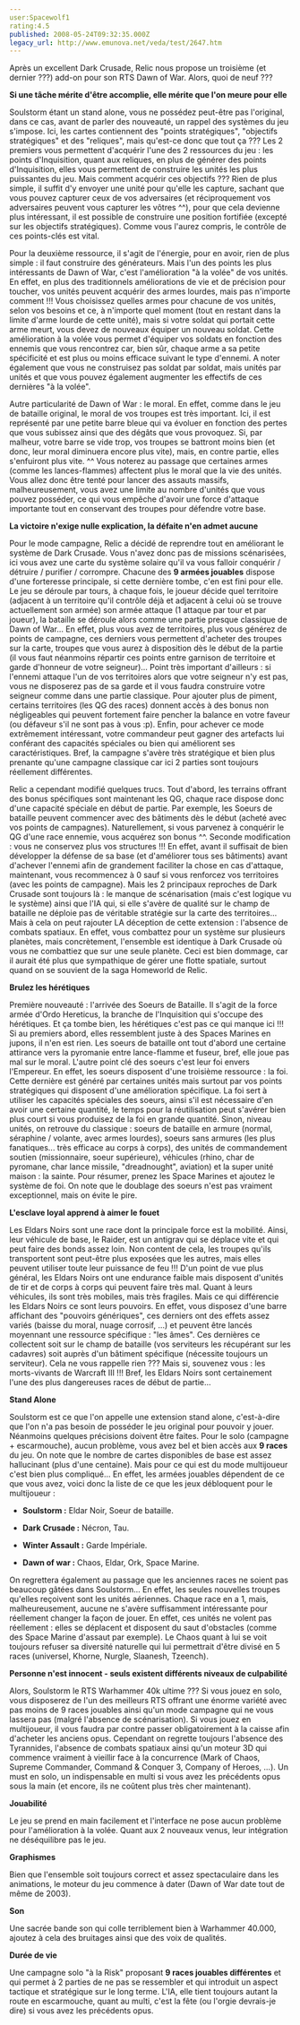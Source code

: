 ```yaml
---
user:Spacewolf1
rating:4.5
published: 2008-05-24T09:32:35.000Z
legacy_url: http://www.emunova.net/veda/test/2647.htm
---
```

Après un excellent Dark Crusade, Relic nous propose un troisième (et dernier ???) add-on pour son RTS Dawn of War. Alors, quoi de neuf ???  

  

**Si une tâche mérite d'être accomplie, elle mérite que l'on meure pour elle**  

Soulstorm étant un stand alone, vous ne possédez peut-être pas l'original, dans ce cas, avant de parler des nouveauté, un rappel des systèmes du jeu s'impose. Ici, les cartes contiennent des "points stratégiques", "objectifs stratégiques" et des "reliques", mais qu'est-ce donc que tout ça ??? Les 2 premiers vous permettent d'acquérir l'une des 2 ressources du jeu : les points d'Inquisition, quant aux reliques, en plus de générer des points d'Inquisition, elles vous permettent de construire les unités les plus puissantes du jeu. Mais comment acquérir ces objectifs ??? Rien de plus simple, il suffit d'y envoyer une unité pour qu'elle les capture, sachant que vous pouvez capturer ceux de vos adversaires (et réciproquement vos adversaires peuvent vous capturer les vôtres ^^), pour que cela devienne plus intéressant, il est possible de construire une position fortifiée (excepté sur les objectifs stratégiques). Comme vous l'aurez compris, le contrôle de ces points-clés est vital.  

Pour la deuxième ressource, il s'agit de l'énergie, pour en avoir, rien de plus simple : il faut construire des générateurs. Mais l'un des points les plus intéressants de Dawn of War, c'est l'amélioration "à la volée" de vos unités. En effet, en plus des traditionnels améliorations de vie et de précision pour toucher, vos unités peuvent acquérir des armes lourdes, mais pas n'importe comment !!! Vous choisissez quelles armes pour chacune de vos unités, selon vos besoins et ce, à n'importe quel moment (tout en restant dans la limite d'arme lourde de cette unité), mais si votre soldat qui portait cette arme meurt, vous devez de nouveaux équiper un nouveau soldat. Cette amélioration à la volée vous permet d'équiper vos soldats en fonction des ennemis que vous rencontrez car, bien sûr, chaque arme a sa petite spécificité et est plus ou moins efficace suivant le type d'ennemi. A noter également que vous ne construisez pas soldat par soldat, mais unités par unités et que vous pouvez également augmenter les effectifs de ces dernières "à la volée".  

Autre particularité de Dawn of War : le moral. En effet, comme dans le jeu de bataille original, le moral de vos troupes est très important. Ici, il est représenté par une petite barre bleue qui va évoluer en fonction des pertes que vous subissez ainsi que des dégâts que vous provoquez. Si, par malheur, votre barre se vide trop, vos troupes se battront moins bien (et donc, leur moral diminuera encore plus vite), mais, en contre partie, elles s'enfuiront plus vite. ^^ Vous noterez au passage que certaines armes (comme les lances-flammes) affectent plus le moral que la vie des unités. Vous allez donc être tenté pour lancer des assauts massifs, malheureusement, vous avez une limite au nombre d'unités que vous pouvez posséder, ce qui vous empêche d'avoir une force d'attaque importante tout en conservant des troupes pour défendre votre base.  

  

**La victoire n'exige nulle explication, la défaite n'en admet aucune**  

Pour le mode campagne, Relic a décidé de reprendre tout en améliorant le système de Dark Crusade. Vous n'avez donc pas de missions scénarisées, ici vous avez une carte du système solaire qu'il va vous falloir conquérir / détruire / purifier / corrompre. Chacune des **9 armées jouables** dispose d'une forteresse principale, si cette dernière tombe, c'en est fini pour elle. Le jeu se déroule par tours, à chaque fois, le joueur décide quel territoire (adjacent à un territoire qu'il contrôle déjà et adjacent à celui où se trouve actuellement son armée) son armée attaque (1 attaque par tour et par joueur), la bataille se déroule alors comme une partie presque classique de Dawn of War... En effet, plus vous avez de territoires, plus vous générez de points de campagne, ces derniers vous permettent d'acheter des troupes sur la carte, troupes que vous aurez à disposition dès le début de la partie (il vous faut néanmoins répartir ces points entre garnison de territoire et garde d'honneur de votre seigneur)... Point très important d'ailleurs : si l'ennemi attaque l'un de vos territoires alors que votre seigneur n'y est pas, vous ne disposerez pas de sa garde et il vous faudra construire votre seigneur comme dans une partie classique. Pour ajouter plus de piment, certains territoires (les QG des races) donnent accès à des bonus non négligeables qui peuvent fortement faire pencher la balance en votre faveur (ou défaveur s'il ne sont pas à vous :p). Enfin, pour achever ce mode extrêmement intéressant, votre commandeur peut gagner des artefacts lui conférant des capacités spéciales ou bien qui améliorent ses caractéristiques. Bref, la campagne s'avère très stratégique et bien plus prenante qu'une campagne classique car ici 2 parties sont toujours réellement différentes.  

Relic a cependant modifié quelques trucs. Tout d'abord, les terrains offrant des bonus spécifiques sont maintenant les QG, chaque race dispose donc d'une capacité spéciale en début de partie. Par exemple, les Soeurs de bataille peuvent commencer avec des bâtiments dès le début (acheté avec vos points de campagnes). Naturellement, si vous parvenez à conquérir le QG d'une race ennemie, vous acquérez son bonus ^^. Seconde modification : vous ne conservez plus vos structures !!! En effet, avant il suffisait de bien développer la défense de sa base (et d'améliorer tous ses bâtiments) avant d'achever l'ennemi afin de grandement faciliter la chose en cas d'attaque, maintenant, vous recommencez à 0 sauf si vous renforcez vos territoires (avec les points de campagne). Mais les 2 principaux reproches de Dark Crusade sont toujours là : le manque de scénarisation (mais c'est logique vu le système) ainsi que l'IA qui, si elle s'avère de qualité sur le champ de bataille ne déploie pas de véritable stratégie sur la carte des territoires... Mais à cela on peut rajouter LA déception de cette extension : l'absence de combats spatiaux. En effet, vous combattez pour un système sur plusieurs planètes, mais concrètement, l'ensemble est identique à Dark Crusade où vous ne combattiez que sur une seule planète. Ceci est bien dommage, car il aurait été plus que sympathique de gérer une flotte spatiale, surtout quand on se souvient de la saga Homeworld de Relic.  

  

**Brulez les hérétiques**  

Première nouveauté : l'arrivée des Soeurs de Bataille. Il s'agit de la force armée d'Ordo Hereticus, la branche de l'Inquisition qui s'occupe des hérétiques. Et ça tombe bien, les hérétiques c'est pas ce qui manque ici !!! Si au premiers abord, elles ressemblent juste à des Spaces Marines en jupons, il n'en est rien. Les soeurs de bataille ont tout d'abord une certaine attirance vers la pyromanie entre lance-flamme et fuseur, bref, elle joue pas mal sur le moral. L'autre point clé des soeurs c'est leur foi envers l'Empereur. En effet, les soeurs disposent d'une troisième ressource : la foi. Cette dernière est généré par certaines unités mais surtout par vos points stratégiques qui disposent d'une amélioration spécifique. La foi sert à utiliser les capacités spéciales des soeurs, ainsi s'il est nécessaire d'en avoir une certaine quantité, le temps pour la réutilisation peut s'avérer bien plus court si vous produisez de la foi en grande quantité. Sinon, niveau unités, on retrouve du classique : soeurs de bataille en armure (normal, séraphine / volante, avec armes lourdes), soeurs sans armures (les plus fanatiques... très efficace au corps à corps), des unités de commandement soutien (missionnaire, soeur supérieure), véhicules (rhino, char de pyromane, char lance missile, "dreadnought", aviation) et la super unité maison : la sainte. Pour résumer, prenez les Space Marines et ajoutez le système de foi. On note que le doublage des soeurs n'est pas vraiment exceptionnel, mais on évite le pire.  

  

**L'esclave loyal apprend à aimer le fouet**  

Les Eldars Noirs sont une race dont la principale force est la mobilité. Ainsi, leur véhicule de base, le Raider, est un antigrav qui se déplace vite et qui peut faire des bonds assez loin. Non content de cela, les troupes qu'ils transportent sont peut-être plus exposées que les autres, mais elles peuvent utiliser toute leur puissance de feu !!! D'un point de vue plus général, les Eldars Noirs ont une endurance faible mais disposent d'unités de tir et de corps à corps qui peuvent faire très mal. Quant à leurs véhicules, ils sont très mobiles, mais très fragiles. Mais ce qui différencie les Eldars Noirs ce sont leurs pouvoirs. En effet, vous disposez d'une barre affichant des "pouvoirs génériques", ces derniers ont des effets assez variés (baisse du moral, nuage corrosif, ...) et peuvent être lancés moyennant une ressource spécifique : "les âmes". Ces dernières ce collectent soit sur le champ de bataille (vos serviteurs les récupérant sur les cadavres) soit auprès d'un bâtiment spécifique (nécessite toujours un serviteur). Cela ne vous rappelle rien ??? Mais si, souvenez vous : les morts-vivants de Warcraft III !!! Bref, les Eldars Noirs sont certainement l'une des plus dangereuses races de début de partie...  

  

**Stand Alone**  

Soulstorm est ce que l'on appelle une extension stand alone, c'est-à-dire que l'on n'a pas besoin de posséder le jeu original pour pouvoir y jouer. Néanmoins quelques précisions doivent être faites. Pour le solo (campagne + escarmouche), aucun problème, vous avez bel et bien accès aux **9 races** du jeu. On note que le nombre de cartes disponibles de base est assez hallucinant (plus d'une centaine). Mais pour ce qui est du mode multijoueur c'est bien plus compliqué... En effet, les armées jouables dépendent de ce que vous avez, voici donc la liste de ce que les jeux débloquent pour le multijoueur :  


  

* **Soulstorm :** Eldar Noir, Soeur de bataille.  

* **Dark Crusade :** Nécron, Tau.  

* **Winter Assault :** Garde Impériale.  

* **Dawn of war :** Chaos, Eldar, Ork, Space Marine.  

  

On regrettera également au passage que les anciennes races ne soient pas beaucoup gâtées dans Soulstorm... En effet, les seules nouvelles troupes qu'elles reçoivent sont les unités aériennes. Chaque race en a 1, mais, malheureusement, aucune ne s'avère suffisamment intéressante pour réellement changer la façon de jouer. En effet, ces unités ne volent pas réellement : elles se déplacent et disposent du saut d'obstacles (comme des Space Marine d'assaut par exemple). Le Chaos quant à lui se voit toujours refuser sa diversité naturelle qui lui permettrait d'être divisé en 5 races (universel, Khorne, Nurgle, Slaanesh, Tzeench).  

  

**Personne n'est innocent - seuls existent différents niveaux de culpabilité**  

Alors, Soulstorm le RTS Warhammer 40k ultime ??? Si vous jouez en solo, vous disposerez de l'un des meilleurs RTS offrant une énorme variété avec pas moins de 9 races jouables ainsi qu'un mode campagne qui ne vous lassera pas (malgré l'absence de scénarisation). Si vous jouez en multijoueur, il vous faudra par contre passer obligatoirement à la caisse afin d'acheter les anciens opus. Cependant on regrette toujours l'absence des Tyrannides, l'absence de combats spatiaux ainsi qu'un moteur 3D qui commence vraiment à vieillir face à la concurrence (Mark of Chaos, Supreme Commander, Command & Conquer 3, Company of Heroes, ...). Un must en solo, un indispensable en multi si vous avez les précédents opus sous la main (et encore, ils ne coûtent plus très cher maintenant).  

  

  

**Jouabilité**  

Le jeu se prend en main facilement et l'interface ne pose aucun problème pour l'amélioration à la volée. Quant aux 2 nouveaux venus, leur intégration ne déséquilibre pas le jeu.  

**Graphismes**  

Bien que l'ensemble soit toujours correct et assez spectaculaire dans les animations, le moteur du jeu commence à dater (Dawn of War date tout de même de 2003).  

**Son**  

Une sacrée bande son qui colle terriblement bien à Warhammer 40.000, ajoutez à cela des bruitages ainsi que des voix de qualités.  

**Durée de vie**  

Une campagne solo "à la Risk" proposant **9 races jouables différentes** et qui permet à 2 parties de ne pas se ressembler et qui introduit un aspect tactique et stratégique sur le long terme. L'IA, elle tient toujours autant la route en escarmouche, quant au multi, c'est la fête (ou l'orgie devrais-je dire) si vous avez les précédents opus.